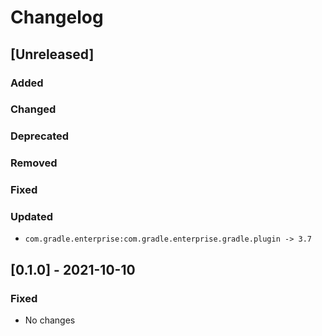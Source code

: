 # Changelog

## [Unreleased]

### Added

### Changed

### Deprecated

### Removed

### Fixed

### Updated

- `com.gradle.enterprise:com.gradle.enterprise.gradle.plugin -> 3.7`

## [0.1.0] - 2021-10-10

### Fixed

- No changes
